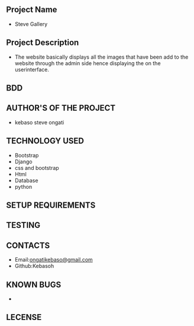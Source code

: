 ## Project Name
- Steve Gallery
## Project Description
- The website basically displays all the images that have been add to the website through the admin side hence displaying the on the userinterface.
## BDD

## AUTHOR'S OF THE PROJECT
- kebaso steve ongati
## TECHNOLOGY USED
- Bootstrap
- Django
- css and bootstrap
- Html
- Database
- python

## SETUP REQUIREMENTS

## TESTING 

## CONTACTS 
- Email:ongatikebaso@gmail.com
- Github:Kebasoh
## KNOWN BUGS
- 
## LECENSE